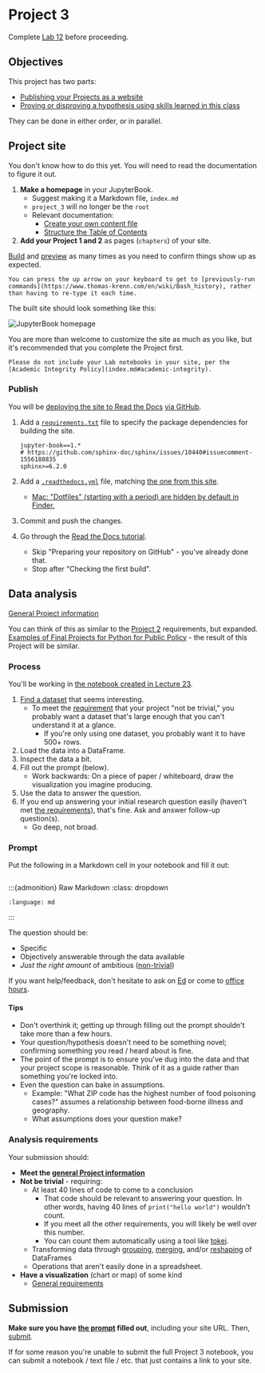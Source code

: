 # Project 3

Complete [Lab 12](lab_12.ipynb#jupyterbook) before proceeding.

## Objectives

This project has two parts:

- [Publishing your Projects as a website](#project-site)
- [Proving or disproving a hypothesis using skills learned in this class](#data-analysis)

They can be done in either order, or in parallel.

## Project site

You don't know how to do this yet. You will need to read the documentation to figure it out.

1. **Make a homepage** in your JupyterBook.
   - Suggest making it a Markdown file, `index.md`
   - `project_3` will no longer be the `root`
   - Relevant documentation:
     - [Create your own content file](https://jupyterbook.org/en/stable/start/new-file.html)
     - [Structure the Table of Contents](https://jupyterbook.org/en/stable/structure/toc.html)
1. **Add your Project 1 and 2** as pages (`chapters`) of your site.

[Build](lab_12.ipynb#build-the-site) and [preview](lab_12.ipynb#view-the-site-locally) as many times as you need to confirm things show up as expected.

```{tip}
You can press the up arrow on your keyboard to get to [previously-run commands](https://www.thomas-krenn.com/en/wiki/Bash_history), rather than having to re-type it each time.
```

The built site should look something like this:

![JupyterBook homepage](img/book_home.png)

You are more than welcome to customize the site as much as you like, but it's recommended that you complete the Project first.

```{caution}
Please do not include your Lab notebooks in your site, per the [Academic Integrity Policy](index.md#academic-integrity).
```

### Publish

You will be [deploying the site to Read the Docs](https://jupyterbook.org/en/stable/publish/readthedocs.html) [via GitHub](https://docs.readthedocs.io/en/stable/tutorial/index.html).

1. Add a [`requirements.txt`](https://pip.pypa.io/en/stable/reference/requirements-file-format/) file to specify the package dependencies for building the site.

   ```
   jupyter-book==1.*
   # https://github.com/sphinx-doc/sphinx/issues/10440#issuecomment-1556180835
   sphinx>=6.2.0
   ```

1. Add a [`.readthedocs.yml`](https://docs.readthedocs.io/en/stable/config-file/index.html) file, matching [the one from this site](https://github.com/afeld/computing-in-context/blob/main/.readthedocs.yaml).
   - [Mac: "Dotfiles" (starting with a period) are hidden by default in Finder.](https://www.avast.com/c-mac-show-hidden-files)
1. Commit and push the changes.
1. Go through the [Read the Docs tutorial](https://docs.readthedocs.io/en/stable/tutorial/index.html#creating-a-read-the-docs-account).
   - Skip "Preparing your repository on GitHub" - you've already done that.
   - Stop after "Checking the first build".

## Data analysis

[General Project information](projects.md)

You can think of this as similar to the [Project 2](project_2.md) requirements, but expanded. [Examples of Final Projects for Python for Public Policy](https://python-public-policy.afeld.me/en/columbia/final_project/examples.html) - the result of this Project will be similar.

### Process

You'll be working in [the notebook created in Lecture 23](lecture_23.ipynb#create-notebook).

1. [Find a dataset](projects.md#requirements) that seems interesting.
   - To meet the [requirement](#analysis-requirements) that your project "not be trivial," you probably want a dataset that's large enough that you can't understand it at a glance.
     - If you're only using one dataset, you probably want it to have 500+ rows.
1. Load the data into a DataFrame.
1. Inspect the data a bit.
1. Fill out the prompt (below).
   - Work backwards: On a piece of paper / whiteboard, draw the visualization you imagine producing.
1. Use the data to answer the question.
1. If you end up answering your initial research question easily (haven't met [the requirements](#analysis-requirements)), that's fine. Ask and answer follow-up question(s).
   - Go deep, not broad.

### Prompt

Put the following in a Markdown cell in your notebook and fill it out:

<!-- https://myst-parser.readthedocs.io/en/latest/syntax/organising_content.html#inserting-other-documents-directly-into-the-current-document -->

```{include} src/project_3_prompt.md

```

:::{admonition} Raw Markdown
:class: dropdown

```{literalinclude} src/project_3_prompt.md
:language: md
```

:::

The question should be:

- Specific
- Objectively answerable through the data available
- _Just the right amount_ of ambitious ([non-trivial](#analysis-requirements))

If you want help/feedback, don't hesitate to ask on [Ed](https://courseworks2.columbia.edu/courses/230821/external_tools/37606?display=borderless) or come to [office hours](office_hours.md).

#### Tips

- Don't overthink it; getting up through filling out the prompt shouldn't take more than a few hours.
- Your question/hypothesis doesn't need to be something novel; confirming something you read / heard about is fine.
- The point of the prompt is to ensure you've dug into the data and that your project scope is reasonable. Think of it as a guide rather than something you're locked into.
- Even the question can bake in assumptions.
  - Example: "What ZIP code has the highest number of food poisoning cases?" assumes a relationship between food-borne illness and geography.
  - What assumptions does your question make?

### Analysis requirements

Your submission should:

- **Meet the [general Project information](projects.md#requirements)**
- **Not be trivial** - requiring:
  - At least 40 lines of code to come to a conclusion
    - That code should be relevant to answering your question. In other words, having 40 lines of `print("hello world")` wouldn't count.
    - If you meet all the other requirements, you will likely be well over this number.
    - You can count them automatically using a tool like [tokei](https://github.com/XAMPPRocky/tokei).
  - Transforming data through [grouping](https://pandas.pydata.org/pandas-docs/stable/user_guide/groupby.html), [merging](https://pandas.pydata.org/pandas-docs/stable/user_guide/merging.html#merge), and/or [reshaping](https://pandas.pydata.org/docs/user_guide/reshaping.html) of DataFrames
  - Operations that aren't easily done in a spreadsheet.
- **Have a visualization** (chart or map) of some kind
  - [General requirements](projects.md#visualizations)

## Submission

**Make sure you have [the prompt](#prompt) filled out**, including your site URL. Then, [submit](notebooks.md#submission).

If for some reason you're unable to submit the full Project 3 notebook, you can submit a notebook / text file / etc. that just contains a link to your site.

